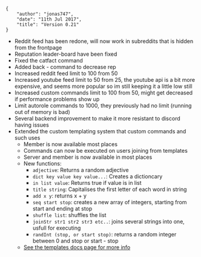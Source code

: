     {
        "author": "jonas747",
        "date": "11th Jul 2017",
        "title": "Version 0.21"
    }

 - Reddit feed has been redone, will now work in subreddits that is hidden from the frontpage
 - Reputation leader-board have been fixed
 - Fixed the catfact command
 - Added back - command to decrease rep
 - Increased reddit feed limit to 100 from 50
 - Increased youtube feed limit to 50 from 25, the youtube api is a bit more expensive, and seems more popular so im still keeping it a little low still
 - Increased custom commands limit to 100 from 50, might get decreased if performance problems show up
 - Limit autorole commands to 1000, they previously had no limit (running out of memory is bad)
 - Several backend improvement to make it more resistant to discord having issues
 - Extended the custom templating system that custom commands and such uses
     +  Member is now available most places
     +  Commands can now be executed on users joining from templates
     +  Server and member is now available in most places
     +  New functions:
         *  `adjective`: Returns a random adjective
         *  `dict key value key value...`: Creates a dictioncary
         *  `in list value`: Returns true if value is in list
         *  `title string`: Capitalises the first letter of each word in string
         *  `add x y`: returns x + y
         *  `seq start stop`: creates a new array of integers, starting from start and ending at stop
         *  `shuffle list`: shuffles the list
         *  `joinStr str1 str2 str3 etc..`: joins several strings into one, usfull for executing
         *  `randInt (stop, or start stop)`: returns a random integer between 0 and stop or start - stop
    +  [See the templates docs page for more info](/docs/templates)
